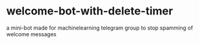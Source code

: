 # welcome-bot-with-delete-timer
a mini-bot made for machinelearning telegram group to stop spamming of welcome messages